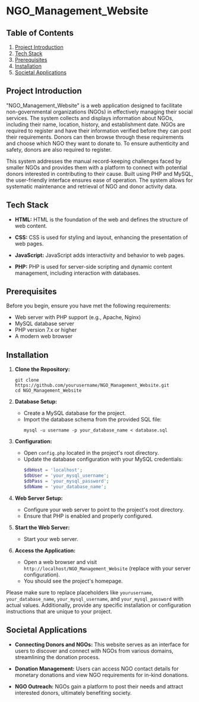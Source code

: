 # NGO_Management_Website

## Table of Contents

1. [Project Introduction](#project-introduction)
2. [Tech Stack](#tech-stack)
3. [Prerequisites](#prerequisites)
4. [Installation](#installation)
5. [Societal Applications](#societal-applications)

## Project Introduction

"NGO_Management_Website" is a web application designed to facilitate non-governmental organizations (NGOs) in effectively managing their social services. The system collects and displays information about NGOs, including their name, location, history, and establishment date. NGOs are required to register and have their information verified before they can post their requirements. Donors can then browse through these requirements and choose which NGO they want to donate to. To ensure authenticity and safety, donors are also required to register.

This system addresses the manual record-keeping challenges faced by smaller NGOs and provides them with a platform to connect with potential donors interested in contributing to their cause. Built using PHP and MySQL, the user-friendly interface ensures ease of operation. The system allows for systematic maintenance and retrieval of NGO and donor activity data.

## Tech Stack

- **HTML:** HTML is the foundation of the web and defines the structure of web content.

- **CSS:** CSS is used for styling and layout, enhancing the presentation of web pages.

- **JavaScript:** JavaScript adds interactivity and behavior to web pages.

- **PHP:** PHP is used for server-side scripting and dynamic content management, including interaction with databases.

## Prerequisites
Before you begin, ensure you have met the following requirements:
- Web server with PHP support (e.g., Apache, Nginx)
- MySQL database server
- PHP version 7.x or higher
- A modern web browser

## Installation

1. **Clone the Repository:**
   ```
   git clone https://github.com/yourusername/NGO_Management_Website.git
   cd NGO_Management_Website
   ```

2. **Database Setup:**
   - Create a MySQL database for the project.
   - Import the database schema from the provided SQL file:
     ```
     mysql -u username -p your_database_name < database.sql
     ```

3. **Configuration:**
   - Open `config.php` located in the project's root directory.
   - Update the database configuration with your MySQL credentials:
     ```php
     $dbHost = 'localhost';
     $dbUser = 'your_mysql_username';
     $dbPass = 'your_mysql_password';
     $dbName = 'your_database_name';
     ```

4. **Web Server Setup:**
   - Configure your web server to point to the project's root directory.
   - Ensure that PHP is enabled and properly configured.

5. **Start the Web Server:**
   - Start your web server.

6. **Access the Application:**
   - Open a web browser and visit `http://localhost/NGO_Management_Website` (replace with your server configuration).
   - You should see the project's homepage.

Please make sure to replace placeholders like `yourusername`, `your_database_name`, `your_mysql_username`, and `your_mysql_password` with actual values. Additionally, provide any specific installation or configuration instructions that are unique to your project.

## Societal Applications

- **Connecting Donors and NGOs:** This website serves as an interface for users to discover and connect with NGOs from various domains, streamlining the donation process.

- **Donation Management:** Users can access NGO contact details for monetary donations and view NGO requirements for in-kind donations.

- **NGO Outreach:** NGOs gain a platform to post their needs and attract interested donors, ultimately benefiting society.
